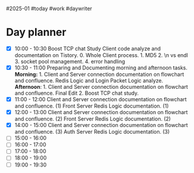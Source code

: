 #2025-01 #today #work #daywriter 
# Day planner

- [x] 10:00 - 10:30 Boost TCP chat Study
	Client code analyze and documentation on Tistory.
		0. Whole Client process.
		1. MD5
		2. \n vs endl
		3. socket pool management.
		4. error handling
- [x] 10:30 - 11:00 Preparing and Documenting morning and afternoon tasks.
	**Morning:**
		1. Client and Server connection documentation on flowchart and confluence.
			Redis Logic and Login Packet Logic analyze.
	**Afternoon**:
		1. Client and Server connection documentation on flowchart and confluence.
			Final Edit
		2. Boost TCP chat study.
- [x] 11:00 - 12:00 Client and Server connection documentation on flowchart and confluence. (1)
	Front Server Redis Logic documentation. (1)
- [x] 12:00 - 13:00 Client and Server connection documentation on flowchart and confluence. (2)
	Front Server Redis Logic documentation. (2)
- [x] 14:00 - 15:00 Client and Server connection documentation on flowchart and confluence. (3)
	Auth Server Redis Logic documentation. (3)
- [ ] 15:00 - 16:00 
- [ ] 16:00 - 17:00 
- [ ] 17:00 - 18:00 
- [ ] 18:00 - 19:00 
- [ ] 19:00 - 19:30 

